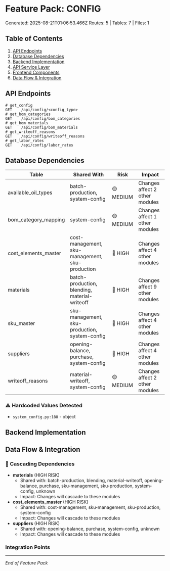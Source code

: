 # Feature Pack: CONFIG
Generated: 2025-08-21T01:06:53.466Z
Routes: 5 | Tables: 7 | Files: 1

## Table of Contents
1. [API Endpoints](#api-endpoints)
2. [Database Dependencies](#database-dependencies)
3. [Backend Implementation](#backend-implementation)
4. [API Service Layer](#api-service-layer)
5. [Frontend Components](#frontend-components)
6. [Data Flow & Integration](#data-flow--integration)

## API Endpoints
```
# get_config
GET    /api/config/<config_type>
# get_bom_categories
GET    /api/config/bom_categories
# get_bom_materials
GET    /api/config/bom_materials
# get_writeoff_reasons
GET    /api/config/writeoff_reasons
# get_labor_rates
GET    /api/config/labor_rates
```

## Database Dependencies
| Table | Shared With | Risk | Impact |
|-------|-------------|------|--------|
| available_oil_types | batch-production, system-config | 🟡 MEDIUM | Changes affect 2 other modules |
| bom_category_mapping | system-config | 🟡 MEDIUM | Changes affect 1 other modules |
| cost_elements_master | cost-management, sku-management, sku-production | 🔴 HIGH | Changes affect 4 other modules |
| materials | batch-production, blending, material-writeoff | 🔴 HIGH | Changes affect 9 other modules |
| sku_master | sku-management, sku-production, system-config | 🔴 HIGH | Changes affect 4 other modules |
| suppliers | opening-balance, purchase, system-config | 🔴 HIGH | Changes affect 4 other modules |
| writeoff_reasons | material-writeoff, system-config | 🟡 MEDIUM | Changes affect 2 other modules |

### ⚠️ Hardcoded Values Detected
- `system_config.py:188` - object

## Backend Implementation

## Data Flow & Integration
### 🔗 Cascading Dependencies
- **materials** (HIGH RISK)
  - Shared with: batch-production, blending, material-writeoff, opening-balance, purchase, sku-management, sku-production, system-config, unknown
  - Impact: Changes will cascade to these modules
- **cost_elements_master** (HIGH RISK)
  - Shared with: cost-management, sku-management, sku-production, system-config
  - Impact: Changes will cascade to these modules
- **suppliers** (HIGH RISK)
  - Shared with: opening-balance, purchase, system-config, unknown
  - Impact: Changes will cascade to these modules

### Integration Points

---
*End of Feature Pack*